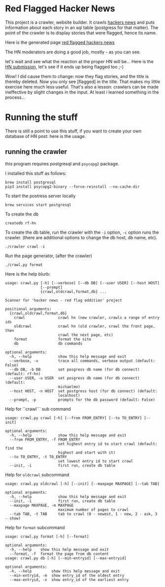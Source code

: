# Red Flagged Hacker News

This project is a crawler, website builder. It crawls [hackers news](https://news.ycombinator.com/news) and puts information about each story in an sql table (postgress for that matter).
The point of the crawler is to display stories that were flagged, hence its name.

Here is the generated page [red flagged hackers news](https://mosermichael.github.io/flagged-hn/page_1.html)

The HN moderators are doing a good job, mostly - as you can see.

let's wait and see what the reaction at the proper HN will be... Here is the [HN submission](https://news.ycombinator.com/item?id=29113079), let's see if it ends up being flagged too ;-)

Wow! I did cause them to change: now they flag stories, and the title is thereby deleted. Now you only see [flagged] in the title. That makes my little exercise here much less useful.
That's also a lesson: crawlers can be made ineffective by slight changes in the input. At least i learned something in the process...

# Running the stuff

There is still a point to use this stuff, if you want to create your own database of HN post: here is the usage.

## running the crawler

this program requires postgresql and  ```psycopg2``` package.

I installed this stuff as follows:

```
brew install postgresql
pip3 install psycopg2-binary --force-reinstall --no-cache-dir
```

To start the postress server locally

```
brew services start postgresql
```

To create the db

```
createdb rf-hn
```

To create the db table, run the crawler with the ```-i``` option, ```-c``` option runs the crawler.
(there are additional options to change the db host, db name, etc).

```
./crawler crawl -i
```

Run the page generator, (after the crawler)

```
./crawl.py format
```

Here is the help blurb:

```
usage: crawl.py [-h] [--verbose] [--db DB] [--user USER] [--host HOST]
                [--prompt]
                {crawl,oldcrawl,format,db} ...

Scanner for 'hacker news - red flag eddition' project

positional arguments:
  {crawl,oldcrawl,format,db}
    crawl               crawl hn (new crawler, crawls a range of entry ids
    oldcrawl            crawl hn (old crawler, crawl the front page, then
                        crawl the next page, etc)
    format              format the site
    db                  db commands

optional arguments:
  -h, --help            show this help message and exit
  --verbose, -v         trace all commands, verbose output (default: False)
  --db DB, -b DB        set posgress db name (for db connect) (default: rf-hn)
  --user USER, -u USER  set posgress db name (for db connect) (default:
                        michaelmo)
  --host HOST, -n HOST  set postgress host (for db connect) (default:
                        localhost)
  --prompt, -p          prompts for the db password (default: False)

```

Help for ``crawl``` sub command
```
usage: crawl.py crawl [-h] [--from FROM_ENTRY] [--to TO_ENTRY] [--init]

optional arguments:
  -h, --help            show this help message and exit
  --from FROM_ENTRY, -f FROM_ENTRY
                        set highest entry id to start crawl (default: find the
                        highest and start with it)
  --to TO_ENTRY, -t TO_ENTRY
                        set lowest entry id to start crawl
  --init, -i            first run, create db table

```

Help for ```oldcrawl``` subcommand

```
usage: crawl.py oldcrawl [-h] [--init] [--maxpage MAXPAGE] [--tab TAB]

optional arguments:
  -h, --help            show this help message and exit
  --init, -i            first run, create db table
  --maxpage MAXPAGE, -m MAXPAGE
                        maximum number of pages to crawl
  --tab TAB, -t TAB     tab to crawl (0 - newest, 1 - new, 2 - ask, 3 - show)
```
Help for ```format``` subcommand

```
usage: crawl.py format [-h] [--format]

optional arguments:
  -h, --help    show this help message and exit
  --format, -f  format the page from db content
usage: crawl.py db [-h] [--min-entryid] [--max-entryid]

optional arguments:
  -h, --help         show this help message and exit
  --min-entryid, -m  show entry_id of the oldest entry
  --max-entryid, -x  show entry_id of the earliest entry
```

